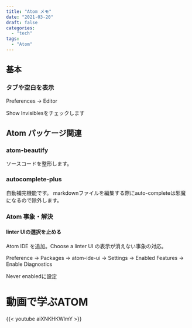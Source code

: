 ```yaml
---
title: "Atom メモ"
date: "2021-03-20"
draft: false
categories:
  - "tech"
tags:
  - "Atom"
---
```



## 基本

### タブや空白を表示

Preferences -> Editor

Show Invisiblesをチェックします


## Atom パッケージ関連

### atom-beautify

ソースコードを整形します。

### autocomplete-plus

自動補完機能です。
markdownファイルを編集する際にauto-completeは邪魔になるので除外します。


### Atom 事象・解決

#### linter UIの選択を止める
Atom IDE を追加。Choose a linter UI の表示が消えない事象の対応。

Preference -> Packages -> atom-ide-ui -> Settings -> Enabled Features -> Enable Diagnostics

Never enabledに設定


# 動画で学ぶATOM

{{< youtube aiXNKHKWlmY >}}
